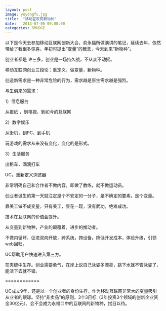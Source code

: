 ```yaml
---
layout: post
image: yuyongfu.jpg
title:  "移动互联网新物种"
date:   2013-07-06 09:00:00
categories: SMUDGE
---
```



以下是今天去参加移动互联网创新大会，俞永福所做演讲的笔记，延续去年，依然带给了我很多惊喜，年初时提出“变量”的概念，今天到来“新物种”。



创业者都是 许三多，创业是一场持久战，不从众不动摇。

移动互联网创业三段论：重定义，做变量，新物种。

创造新需求是一种非常危险的行为，需求越是原生需求越是强烈。



与生俱来的需求：

1）信息服务

从报纸 ，到电视，到如今的互联网

2）数字娱乐

从街机，到PC，到手机

玩游戏的需求从来没有变化，变化的是形式。

3）生活服务

出租车，滴滴打车





UC，重新定义浏览器

非常明确自己和合作者不做内容，即做了教练，就不做运动员。



创业者诞生的第一天就注定是个不安定的一分子，是不确定的要素，是个变量。

靠美工做不成变量，只有美工，昙花一现，没有武功，绝难成功。

技术在互联网的价值会提升。



从变量到新物种，产业的颠覆着，进步的推动者。



不做内循环，促进双向开放，跨系统，跨设备，降低开发成本，体验升级，引领web回归。

UC帮助用户快速进入第三方。



在夹缝中生存。创业需要勇气，在岸上说自己泳姿多漂亮，跳下水就不管泳姿了，能活下去就不错。



============



UC成立9年，还是以一个创业者的身份生存，作为移动互联网非常大的变量吸引从业者的眼球。坚持“非卖品”的原则，3个3目标（3年投资3个领域的创新企业资金30亿元），会不会成为永福口中的互联网的新物种，拭目以待。